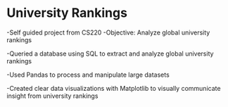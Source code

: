 # University Rankings
-Self guided project from CS220
-Objective: Analyze global university rankings

-Queried a database using SQL to extract and analyze global university rankings 

-Used Pandas to process and manipulate large datasets 

-Created clear data visualizations with Matplotlib to visually communicate insight from university rankings
